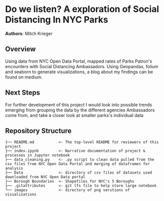 # Do we listen? A exploration of Social Distancing In NYC Parks

**Authors**: Mitch Krieger

## Overview

Using data from NYC Open Data Portal, mapped rates of Parks Patron's encounters with Social Distancing Ambassadors. Using Geopandas, folium and seaborn to generate visualizations, a blog about my findings can be found on medium.

## Next Steps

For further development of this project I would look into possible trends emerging from grouping the data by the different agencies Ambassadors come from, and take a closer look at smaller parks's individual data

## Repository Structure

```
├── README.md           <- The top-level README for reviewers of this project
├── index.ipynb         <- Narrative documentation of project &  processes in Jupyter notebook
├── data_cleaning.py    <- .py script to clean data pulled from the csv files from NYC Open Data Portal and merging of dataframes for analysis
├── Data                <- directory of csv files of datasets used downloaded from NYC Open Data portal
├── Borough Boundaries  <- Shapefiles for NYC's 5 Boroughs
├── .gitattributes      <- git lfs file to help store large notebook 
└── images              <- directory of png verstions of visualizations
```

